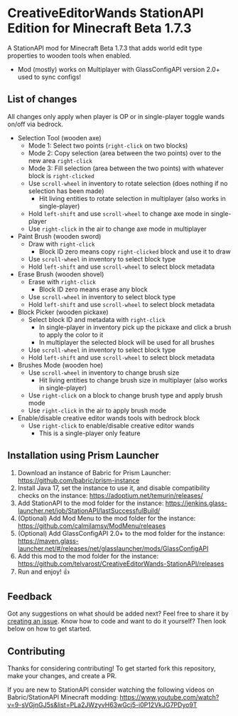 # CreativeEditorWands StationAPI Edition for Minecraft Beta 1.7.3

A StationAPI mod for Minecraft Beta 1.7.3 that adds world edit type properties to wooden tools when enabled.
* Mod (mostly) works on Multiplayer with GlassConfigAPI version 2.0+ used to sync configs!

## List of changes

All changes only apply when player is OP or in single-player toggle wands on/off via bedrock.

* Selection Tool (wooden axe)
  * Mode 1: Select two points (`right-click` on two blocks)
  * Mode 2: Copy selection (area between the two points) over to the new area `right-click`
  * Mode 3: Fill selection (area between the two points) with whatever block is `right-clicked`
  * Use `scroll-wheel` in inventory to rotate selection (does nothing if no selection has been made)
    * Hit living entities to rotate selection in multiplayer (also works in single-player)
  * Hold `left-shift` and use `scroll-wheel` to change axe mode in single-player
  * Use `right-click` in the air to change axe mode in multiplayer
* Paint Brush (wooden sword)
  * Draw with `right-click`
    * Block ID zero means copy `right-clicked` block and use it to draw
  * Use `scroll-wheel` in inventory to select block type
  * Hold `left-shift` and use `scroll-wheel` to select block metadata
* Erase Brush (wooden shovel)
  * Erase with `right-click`
    * Block ID zero means erase any block
  * Use `scroll-wheel` in inventory to select block type
  * Hold `left-shift` and use `scroll-wheel` to select block metadata
* Block Picker (wooden pickaxe)
  * Select block ID and metadata with `right-click`
    * In single-player in inventory pick up the pickaxe and click a brush to apply the color to it
    * In multiplayer the selected block will be used for all brushes
  * Use `scroll-wheel` in inventory to select block type
  * Hold `left-shift` and use `scroll-wheel` to select block metadata
* Brushes Mode (wooden hoe)
  * Use `scroll-wheel` in inventory to change brush size
    * Hit living entities to change brush size in multiplayer (also works in single-player)
  * Use `right-click` on a block to change brush type and apply brush mode
  * Use `right-click` in the air to apply brush mode
* Enable/disable creative editor wands tools with bedrock block
  * Use `right-click` to enable/disable creative editor wands
    * This is a single-player only feature

## Installation using Prism Launcher

1. Download an instance of Babric for Prism Launcher: https://github.com/babric/prism-instance
2. Install Java 17, set the instance to use it, and disable compatibility checks on the instance: https://adoptium.net/temurin/releases/
3. Add StationAPI to the mod folder for the instance: https://jenkins.glass-launcher.net/job/StationAPI/lastSuccessfulBuild/
4. (Optional) Add Mod Menu to the mod folder for the instance: https://github.com/calmilamsy/ModMenu/releases
5. (Optional) Add GlassConfigAPI 2.0+ to the mod folder for the instance: https://maven.glass-launcher.net/#/releases/net/glasslauncher/mods/GlassConfigAPI
6. Add this mod to the mod folder for the instance: https://github.com/telvarost/CreativeEditorWands-StationAPI/releases
7. Run and enjoy! 👍

## Feedback

Got any suggestions on what should be added next? Feel free to share it by [creating an issue](https://github.com/telvarost/CreativeEditorWands-StationAPI/issues/new). Know how to code and want to do it yourself? Then look below on how to get started.

## Contributing

Thanks for considering contributing! To get started fork this repository, make your changes, and create a PR.

If you are new to StationAPI consider watching the following videos on Babric/StationAPI Minecraft modding: https://www.youtube.com/watch?v=9-sVGjnGJ5s&list=PLa2JWzyvH63wGcj5-i0P12VkJG7PDyo9T
